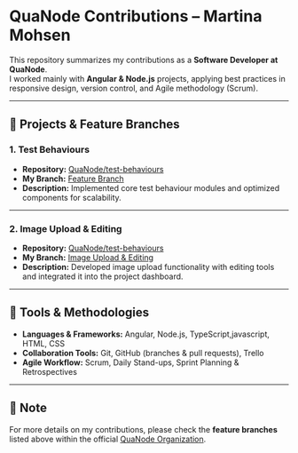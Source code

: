 # QuaNode Contributions – Martina Mohsen

This repository summarizes my contributions as a **Software Developer at QuaNode**.  
I worked mainly with **Angular & Node.js** projects, applying best practices in responsive design, version control, and Agile methodology (Scrum).  

---

## 🔹 Projects & Feature Branches

### 1. Test Behaviours
- **Repository:** [QuaNode/test-behaviours](https://github.com/QuaNode/test-behaviours)  
- **My Branch:** [Feature Branch]([https://github.com/QuaNode/test-behaviours/tree/Martina-Mohsen](https://github.com/QuaNode/test-behaviours/tree/Responsive/update-side-menu-design))  
- **Description:** Implemented core test behaviour modules and optimized components for scalability.

---

### 2. Image Upload & Editing
- **Repository:** [QuaNode/test-behaviours](https://github.com/QuaNode/test-behaviours)  
- **My Branch:** [Image Upload & Editing](https://gitlab.com/QuaNode/poc/-/tree/martina/angular-setup?ref_type=heads)
- **Description:** Developed image upload functionality with editing tools and integrated it into the project dashboard.

---

## 🔧 Tools & Methodologies
- **Languages & Frameworks:** Angular, Node.js, TypeScript,javascript, HTML, CSS  
- **Collaboration Tools:** Git, GitHub (branches & pull requests), Trello  
- **Agile Workflow:** Scrum, Daily Stand-ups, Sprint Planning & Retrospectives  

---

## 📂 Note
For more details on my contributions, please check the **feature branches** listed above within the official [QuaNode Organization](https://github.com/QuaNode).
